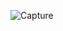 ![Capture](https://github.com/daiyanrafi/SABSTEST-addButton-MaterialUI-Validation/assets/33730802/ebf12d81-628f-4fd7-b310-35b06d9bbf64)
